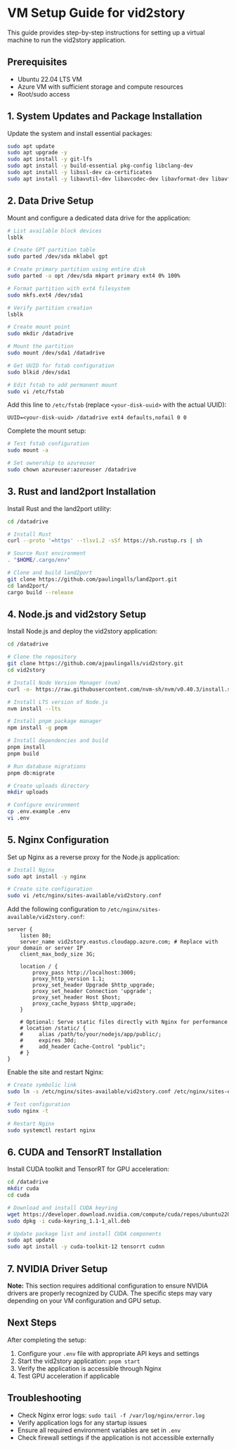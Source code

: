 # VM Setup Guide for vid2story

This guide provides step-by-step instructions for setting up a virtual machine to run the vid2story application.

## Prerequisites

- Ubuntu 22.04 LTS VM
- Azure VM with sufficient storage and compute resources
- Root/sudo access

## 1. System Updates and Package Installation

Update the system and install essential packages:

```bash
sudo apt update
sudo apt upgrade -y
sudo apt install -y git-lfs
sudo apt install -y build-essential pkg-config libclang-dev
sudo apt install -y libssl-dev ca-certificates
sudo apt install -y libavutil-dev libavcodec-dev libavformat-dev libavfilter-dev libavdevice-dev
```

## 2. Data Drive Setup

Mount and configure a dedicated data drive for the application:

```bash
# List available block devices
lsblk

# Create GPT partition table
sudo parted /dev/sda mklabel gpt

# Create primary partition using entire disk
sudo parted -a opt /dev/sda mkpart primary ext4 0% 100%

# Format partition with ext4 filesystem
sudo mkfs.ext4 /dev/sda1

# Verify partition creation
lsblk

# Create mount point
sudo mkdir /datadrive

# Mount the partition
sudo mount /dev/sda1 /datadrive

# Get UUID for fstab configuration
sudo blkid /dev/sda1

# Edit fstab to add permanent mount
sudo vi /etc/fstab
```

Add this line to `/etc/fstab` (replace `<your-disk-uuid>` with the actual UUID):

```
UUID=<your-disk-uuid> /datadrive ext4 defaults,nofail 0 0
```

Complete the mount setup:

```bash
# Test fstab configuration
sudo mount -a

# Set ownership to azureuser
sudo chown azureuser:azureuser /datadrive
```

## 3. Rust and land2port Installation

Install Rust and the land2port utility:

```bash
cd /datadrive

# Install Rust
curl --proto '=https' --tlsv1.2 -sSf https://sh.rustup.rs | sh

# Source Rust environment
. "$HOME/.cargo/env"

# Clone and build land2port
git clone https://github.com/paulingalls/land2port.git
cd land2port/
cargo build --release
```

## 4. Node.js and vid2story Setup

Install Node.js and deploy the vid2story application:

```bash
cd /datadrive

# Clone the repository
git clone https://github.com/ajpaulingalls/vid2story.git
cd vid2story

# Install Node Version Manager (nvm)
curl -o- https://raw.githubusercontent.com/nvm-sh/nvm/v0.40.3/install.sh | bash

# Install LTS version of Node.js
nvm install --lts

# Install pnpm package manager
npm install -g pnpm

# Install dependencies and build
pnpm install
pnpm build

# Run database migrations
pnpm db:migrate

# Create uploads directory
mkdir uploads

# Configure environment
cp .env.example .env
vi .env
```

## 5. Nginx Configuration

Set up Nginx as a reverse proxy for the Node.js application:

```bash
# Install Nginx
sudo apt install -y nginx

# Create site configuration
sudo vi /etc/nginx/sites-available/vid2story.conf
```

Add the following configuration to `/etc/nginx/sites-available/vid2story.conf`:

```nginx
server {
    listen 80;
    server_name vid2story.eastus.cloudapp.azure.com; # Replace with your domain or server IP
    client_max_body_size 3G;

    location / {
        proxy_pass http://localhost:3000;
        proxy_http_version 1.1;
        proxy_set_header Upgrade $http_upgrade;
        proxy_set_header Connection 'upgrade';
        proxy_set_header Host $host;
        proxy_cache_bypass $http_upgrade;
    }

    # Optional: Serve static files directly with Nginx for performance
    # location /static/ {
    #     alias /path/to/your/nodejs/app/public/;
    #     expires 30d;
    #     add_header Cache-Control "public";
    # }
}
```

Enable the site and restart Nginx:

```bash
# Create symbolic link
sudo ln -s /etc/nginx/sites-available/vid2story.conf /etc/nginx/sites-enabled/

# Test configuration
sudo nginx -t

# Restart Nginx
sudo systemctl restart nginx
```

## 6. CUDA and TensorRT Installation

Install CUDA toolkit and TensorRT for GPU acceleration:

```bash
cd /datadrive
mkdir cuda
cd cuda

# Download and install CUDA keyring
wget https://developer.download.nvidia.com/compute/cuda/repos/ubuntu2204/x86_64/cuda-keyring_1.1-1_all.deb
sudo dpkg -i cuda-keyring_1.1-1_all.deb

# Update package list and install CUDA components
sudo apt update
sudo apt install -y cuda-toolkit-12 tensorrt cudnn
```

## 7. NVIDIA Driver Setup

**Note:** This section requires additional configuration to ensure NVIDIA drivers are properly recognized by CUDA. The specific steps may vary depending on your VM configuration and GPU setup.

## Next Steps

After completing the setup:

1. Configure your `.env` file with appropriate API keys and settings
2. Start the vid2story application: `pnpm start`
3. Verify the application is accessible through Nginx
4. Test GPU acceleration if applicable

## Troubleshooting

- Check Nginx error logs: `sudo tail -f /var/log/nginx/error.log`
- Verify application logs for any startup issues
- Ensure all required environment variables are set in `.env`
- Check firewall settings if the application is not accessible externally
